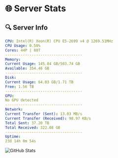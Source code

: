 # 🌐 Server Stats
## 🔍 Server Info
```yaml
CPU: Intel(R) Xeon(R) CPU E5-2699 v4 @ 1269.51MHz
CPU Usage: 0.50%
Cores: 44P | 88T
-----------------------------------
Memory:
Current Usage: 145.84 GB/503.74 GB
Available: 354.46 GB
-----------------------------------
Disk:
Current Usage: 64.03 GB/1.71 TB
Free: 1.56 TB
-----------------------------------
GPU:
No GPU detected
-----------------------------------
Network:
Current Transfer (Sent): 13.03 MB/s
Current Transfer (Received): 98.97 KB/s
Total Sent: 37.20 TB
Total Received: 322.08 GB
-----------------------------------
Uptime:
23d 14h 0m 54s
```
![GitHub Stats](https://img.shields.io/badge/Updated-2025-03-31_11:23:43-blue)